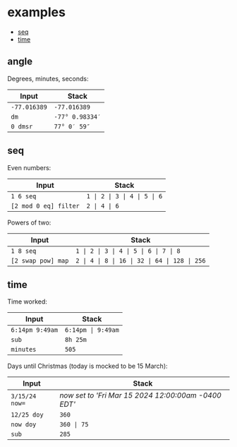 # examples

<ul>
<li><a href='#seq'>seq</a></li>
<li><a href='#time'>time</a></li>
</ul>

## angle

Degrees, minutes, seconds:

<!-- SKIP: dms -->

| Input                 | Stack
|-----------------------|-------------
| `-77.016389`          | `-77.016389`
| `dm`                  | `-77° 0.98334′`
| `0 dmsr`              | `77° 0′ 59″`

## seq

Even numbers:

<!-- test: even-numbers -->

| Input                 | Stack
|-----------------------|-------------
| `1 6 seq`             | `1 \| 2 \| 3 \| 4 \| 5 \| 6`
| `[2 mod 0 eq] filter` | `2 \| 4 \| 6`

Powers of two:

<!-- test: powers-of-two -->

| Input                 | Stack
|-----------------------|-------------
| `1 8 seq`             | `1 \| 2 \| 3 \| 4 \| 5 \| 6 \| 7 \| 8`
| `[2 swap pow] map`    | `2 \| 4 \| 8 \| 16 \| 32 \| 64 \| 128 \| 256`

## time

Time worked:

<!-- test: time-worked -->

| Input           | Stack
|-----------------|-------------
| `6:14pm 9:49am` | `6:14pm \| 9:49am`
| `sub`           | `8h 25m`
| `minutes`       | `505`

Days until Christmas (today is mocked to be 15 March):

<!-- test: days-until-christmas -->

| Input          | Stack
|----------------|-------------
| `3/15/24 now=` | *now set to 'Fri Mar 15 2024 12:00:00am -0400 EDT'*
| `12/25 doy`    | `360`
| `now doy`      | `360 \| 75`
| `sub`          | `285`

